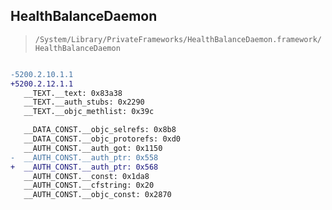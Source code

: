 ## HealthBalanceDaemon

> `/System/Library/PrivateFrameworks/HealthBalanceDaemon.framework/HealthBalanceDaemon`

```diff

-5200.2.10.1.1
+5200.2.12.1.1
   __TEXT.__text: 0x83a38
   __TEXT.__auth_stubs: 0x2290
   __TEXT.__objc_methlist: 0x39c

   __DATA_CONST.__objc_selrefs: 0x8b8
   __DATA_CONST.__objc_protorefs: 0xd0
   __AUTH_CONST.__auth_got: 0x1150
-  __AUTH_CONST.__auth_ptr: 0x558
+  __AUTH_CONST.__auth_ptr: 0x568
   __AUTH_CONST.__const: 0x1da8
   __AUTH_CONST.__cfstring: 0x20
   __AUTH_CONST.__objc_const: 0x2870

```
